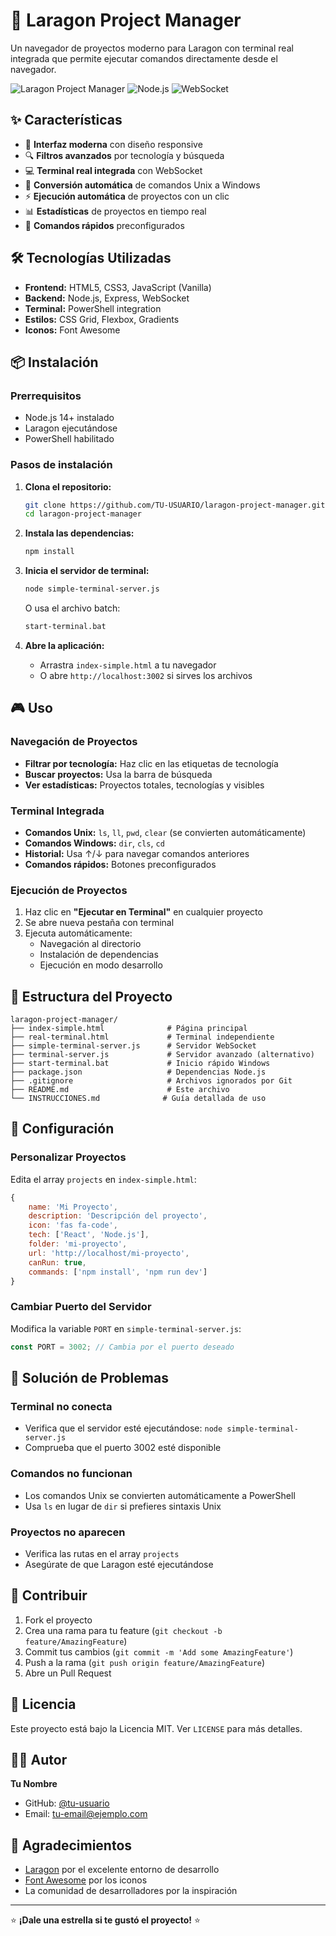# 🚀 Laragon Project Manager

Un navegador de proyectos moderno para Laragon con terminal real integrada que permite ejecutar comandos directamente desde el navegador.

![Laragon Project Manager](https://img.shields.io/badge/Laragon-Project%20Manager-blue)
![Node.js](https://img.shields.io/badge/Node.js-18+-green)
![WebSocket](https://img.shields.io/badge/WebSocket-Real%20Time-orange)

## ✨ Características

- 🎨 **Interfaz moderna** con diseño responsive
- 🔍 **Filtros avanzados** por tecnología y búsqueda
- 💻 **Terminal real integrada** con WebSocket
- 🔄 **Conversión automática** de comandos Unix a Windows
- ⚡ **Ejecución automática** de proyectos con un clic
- 📊 **Estadísticas** de proyectos en tiempo real
- 🎯 **Comandos rápidos** preconfigurados

## 🛠️ Tecnologías Utilizadas

- **Frontend:** HTML5, CSS3, JavaScript (Vanilla)
- **Backend:** Node.js, Express, WebSocket
- **Terminal:** PowerShell integration
- **Estilos:** CSS Grid, Flexbox, Gradients
- **Iconos:** Font Awesome

## 📦 Instalación

### Prerrequisitos
- Node.js 14+ instalado
- Laragon ejecutándose
- PowerShell habilitado

### Pasos de instalación

1. **Clona el repositorio:**
   ```bash
   git clone https://github.com/TU-USUARIO/laragon-project-manager.git
   cd laragon-project-manager
   ```

2. **Instala las dependencias:**
   ```bash
   npm install
   ```

3. **Inicia el servidor de terminal:**
   ```bash
   node simple-terminal-server.js
   ```
   O usa el archivo batch:
   ```bash
   start-terminal.bat
   ```

4. **Abre la aplicación:**
   - Arrastra `index-simple.html` a tu navegador
   - O abre `http://localhost:3002` si sirves los archivos

## 🎮 Uso

### Navegación de Proyectos
- **Filtrar por tecnología:** Haz clic en las etiquetas de tecnología
- **Buscar proyectos:** Usa la barra de búsqueda
- **Ver estadísticas:** Proyectos totales, tecnologías y visibles

### Terminal Integrada
- **Comandos Unix:** `ls`, `ll`, `pwd`, `clear` (se convierten automáticamente)
- **Comandos Windows:** `dir`, `cls`, `cd`
- **Historial:** Usa ↑/↓ para navegar comandos anteriores
- **Comandos rápidos:** Botones preconfigurados

### Ejecución de Proyectos
1. Haz clic en **"Ejecutar en Terminal"** en cualquier proyecto
2. Se abre nueva pestaña con terminal
3. Ejecuta automáticamente:
   - Navegación al directorio
   - Instalación de dependencias
   - Ejecución en modo desarrollo

## 📁 Estructura del Proyecto

```
laragon-project-manager/
├── index-simple.html              # Página principal
├── real-terminal.html             # Terminal independiente
├── simple-terminal-server.js      # Servidor WebSocket
├── terminal-server.js             # Servidor avanzado (alternativo)
├── start-terminal.bat             # Inicio rápido Windows
├── package.json                   # Dependencias Node.js
├── .gitignore                     # Archivos ignorados por Git
├── README.md                      # Este archivo
└── INSTRUCCIONES.md              # Guía detallada de uso
```

## 🔧 Configuración

### Personalizar Proyectos
Edita el array `projects` en `index-simple.html`:

```javascript
{
    name: 'Mi Proyecto',
    description: 'Descripción del proyecto',
    icon: 'fas fa-code',
    tech: ['React', 'Node.js'],
    folder: 'mi-proyecto',
    url: 'http://localhost/mi-proyecto',
    canRun: true,
    commands: ['npm install', 'npm run dev']
}
```

### Cambiar Puerto del Servidor
Modifica la variable `PORT` en `simple-terminal-server.js`:

```javascript
const PORT = 3002; // Cambia por el puerto deseado
```

## 🚨 Solución de Problemas

### Terminal no conecta
- Verifica que el servidor esté ejecutándose: `node simple-terminal-server.js`
- Comprueba que el puerto 3002 esté disponible

### Comandos no funcionan
- Los comandos Unix se convierten automáticamente a PowerShell
- Usa `ls` en lugar de `dir` si prefieres sintaxis Unix

### Proyectos no aparecen
- Verifica las rutas en el array `projects`
- Asegúrate de que Laragon esté ejecutándose

## 🤝 Contribuir

1. Fork el proyecto
2. Crea una rama para tu feature (`git checkout -b feature/AmazingFeature`)
3. Commit tus cambios (`git commit -m 'Add some AmazingFeature'`)
4. Push a la rama (`git push origin feature/AmazingFeature`)
5. Abre un Pull Request

## 📝 Licencia

Este proyecto está bajo la Licencia MIT. Ver `LICENSE` para más detalles.

## 👨‍💻 Autor

**Tu Nombre**
- GitHub: [@tu-usuario](https://github.com/tu-usuario)
- Email: tu-email@ejemplo.com

## 🙏 Agradecimientos

- [Laragon](https://laragon.org/) por el excelente entorno de desarrollo
- [Font Awesome](https://fontawesome.com/) por los iconos
- La comunidad de desarrolladores por la inspiración

---

⭐ **¡Dale una estrella si te gustó el proyecto!** ⭐